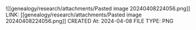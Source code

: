 ![[genealogy/research/attachments/Pasted image 20240408224056.png]]
LINK: [[genealogy/research/attachments/Pasted image 20240408224056.png]]
CREATED At: 2024-04-08
FILE TYPE: PNG

